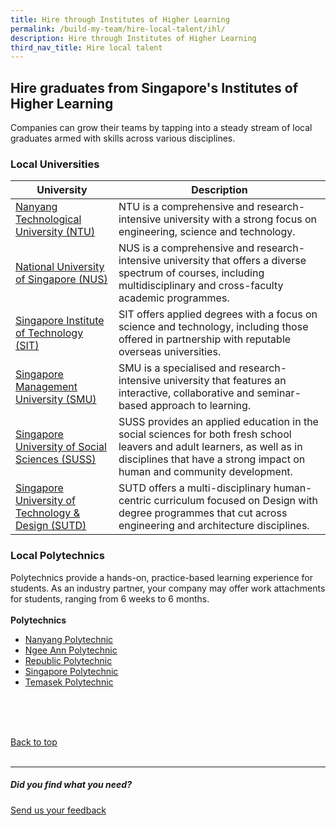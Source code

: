 ```yaml
---
title: Hire through Institutes of Higher Learning
permalink: /build-my-team/hire-local-talent/ihl/
description: Hire through Institutes of Higher Learning
third_nav_title: Hire local talent
---
```

## Hire graduates from Singapore's Institutes of Higher Learning
Companies can grow their teams by tapping into a steady stream of local graduates armed with skills across various disciplines.

### Local Universities

| University | Description |
| -------- | -------- |
| [Nanyang Technological University (NTU)](https://www.ntu.edu.sg/education/career-guidance-industry-collaborations/for-employers)     | NTU is a comprehensive and research-intensive university with a strong focus on engineering, science and technology.     |
| [National University of Singapore (NUS)](https://nus.edu.sg/cfg/)     | NUS is a comprehensive and research-intensive university that offers a diverse spectrum of courses, including multidisciplinary and cross-faculty academic programmes.   | 
| [Singapore Institute of Technology (SIT)](https://www.singaporetech.edu.sg/life-at-sit/get-career-ready)     | SIT offers applied degrees with a focus on science and technology, including those offered in partnership with reputable overseas universities.   | 
| [Singapore Management University (SMU)](https://careerservices.smu.edu.sg/)     | SMU is a specialised and research-intensive university that features an interactive, collaborative and seminar-based approach to learning.   | 
| [Singapore University of Social Sciences (SUSS)](https://www.suss.edu.sg/about-suss/centres/student-success-centre/career-development-office)     | SUSS provides an applied education in the social sciences for both fresh school leavers and adult learners, as well as in disciplines that have a strong impact on human and community development.   | 
| [Singapore University of Technology &amp; Design (SUTD)](https://www.sutd.edu.sg/Student-Development/Career-Services/Industry-Partners/Why-SUTD)     | SUTD offers a multi-disciplinary human-centric curriculum focused on Design with degree programmes that cut across engineering and architecture disciplines.    | 

### Local Polytechnics
Polytechnics provide a hands-on, practice-based learning experience for students. As an industry partner, your company may offer work attachments for students, ranging from 6 weeks to 6 months.
<br><br>
**Polytechnics**
* [Nanyang Polytechnic](https://www.nyp.edu.sg/about-nyp/nyp-support-centre-and-services/education-and-career-guidance/industry-partners.html)
* [Ngee Ann Polytechnic](https://www.np.edu.sg/connect/industry-partners)
* [Republic Polytechnic](https://www.rp.edu.sg/industry/work-with-our-students)
* [Singapore Polytechnic](https://www.sp.edu.sg/industry/span/career-opportunities)
* [Temasek Polytechnic](https://www.tp.edu.sg/landing/industry-partners.html)

<br>
<br>
<br>

[Back to top](#hire-graduates-from-singapores-institutes-of-higher-learning)<br><br>

<hr>

##### Did you find what you need?
[Send us your feedback](https://form.gov.sg/642693623cb98f001239be0d)